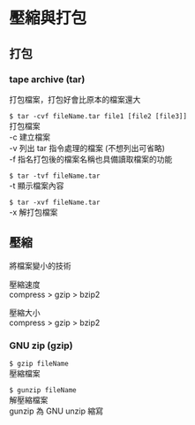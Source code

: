 # 壓縮與打包

## 打包

### tape archive \(tar\)

打包檔案，打包好會比原本的檔案還大

`$ tar -cvf fileName.tar file1 [file2 [file3]]`  
打包檔案  
-c 建立檔案  
-v 列出 tar 指令處理的檔案 \(不想列出可省略\)  
-f 指名打包後的檔案名稱也具備讀取檔案的功能

`$ tar -tvf fileName.tar`  
-t 顯示檔案內容

`$ tar -xvf fileName.tar`  
-x 解打包檔案

## 壓縮

將檔案變小的技術

壓縮速度  
compress &gt; gzip &gt; bzip2

壓縮大小  
 compress &gt; gzip &gt; bzip2

### GNU zip \(gzip\)

`$ gzip fileName`  
壓縮檔案

`$ gunzip fileName`  
解壓縮檔案  
gunzip 為 GNU unzip 縮寫



